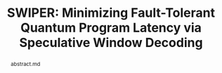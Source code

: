 ---
title: "SWIPER: Minimizing Fault-Tolerant Quantum Program Latency via Speculative Window Decoding"
layout: project
publisher: (under review)
image: /assets/img/projects/swiper/hero.png
abstract: abstract.md
items:
  - name: ".pdf"
    link: /assets/papers/viszlai_SWIPER_2024.pdf
  - name: "arXiv"
    link: https://arxiv.org/abs/2412.05115
authors:
  - name: "Joshua Viszlai*"
    link: https://jviszlai.github.io/
    affiliation: University of Chicago
  - name: "Jason D. Chadwick*"
    link: https://www.jason-chadwick.com/
    affiliation: University of Chicago
  - name: "Sarang Joshi"
    link: https://sarangj.com/
    affiliation: University of Chicago
  - name: "Gokul Subramanian Ravi"
    link: https://gsravi.engin.umich.edu/
    affiliation: University of Michigan
  - name: "Yanjing Li"
    link: https://people.cs.uchicago.edu/~yanjingl/
    affiliation: University of Chicago
  - name: "Frederic T. Chong"
    link: https://people.cs.uchicago.edu/~ftchong/
    affiliation: University of Chicago
    last: true
figures:
  - file: /assets/img/projects/swiper/01_hero.png
    caption: 01_hero.md
  - file: /assets/img/projects/swiper/04_predictor.png
    caption: 04_predictor.md
  - file: /assets/img/projects/swiper/06_predictor_logic.png
    caption: 06_predictor_logic.md
  - file: /assets/img/projects/swiper/09_pipeline.png
    caption: 09_pipeline.md
  - file: /assets/img/projects/swiper/10_msd.png
    caption: 10_msd.md
  - file: /assets/img/projects/swiper/11_sensitivity.png
    caption: 11_sensitivity.md
  - file: /assets/img/projects/swiper/12_alignment.png
    caption: 12_alignment.md
  - file: /assets/img/projects/swiper/13_evaluation.png
    caption: 13_evaluation.md
    width: 100%
  - file: /assets/img/projects/swiper/15_classical.png
    caption: 15_classical.md
contributions:
  - "Developed first-of-its-kind open-source lattice surgery decoding simulator SWIPER-SIM, including 3D visualization of program traces. Specified window decoding schemes for spatially-windowed lattice surgery operations, made many performance optimizations to maximize simulator speed, and wrote clean, documented code with an intention to open-source upon publication."
  - "Ran simulations and generated figures."
  - "Revised manuscript."
thingslearned:
  - short: "Intentional software development"
    long: "SWIPER-SIM consists of four main pieces that handle different parts of the simulation (such as the device or the decoder). We were careful about how we layed out the initial design of the simulator before starting to fill it in with code, and this was very helpful in ending up with a clean design at the end."
  - short: "Presentation"
    long: "A lot of work went into figuring out how best to present this paper to the target audience (computer architecture reviewers). I learned about how to effectively guide the (potentially short on time) reader through a complex topic by highlighting the key concepts and making certain parts of the paper as self-contained as possible."
---